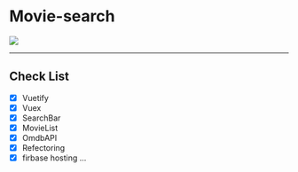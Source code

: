 # Movie-search

![](https://images.velog.io/images/ieed0205/post/cc1489bb-9700-4a70-8214-e124002cbde4/movieSearch.gif)

---

## Check List
- [x] Vuetify
- [x] Vuex
- [x] SearchBar
- [x] MovieList
- [x] OmdbAPI
- [x] Refectoring
- [x] firbase hosting
...
